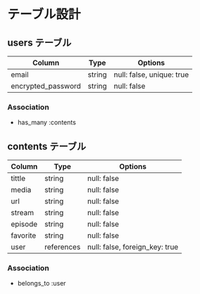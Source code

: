 # テーブル設計

## users テーブル

| Column                | Type    | Options                   |
| --------------------- | ------- | ------------------------- |
| email                 | string  | null: false, unique: true |
| encrypted_password    | string  | null: false               |


### Association

- has_many :contents


## contents テーブル

| Column             | Type       | Options                        |
| ------------------ | ---------- | ------------------------------ |
| tittle             | string     | null: false                    |
| media              | string     | null: false                    |
| url                | string     | null: false                    |
| stream             | string     | null: false                    |
| episode            | string     | null: false                    |
| favorite           | string     | null: false                    |
| user               | references | null: false, foreign_key: true |


### Association

- belongs_to :user

